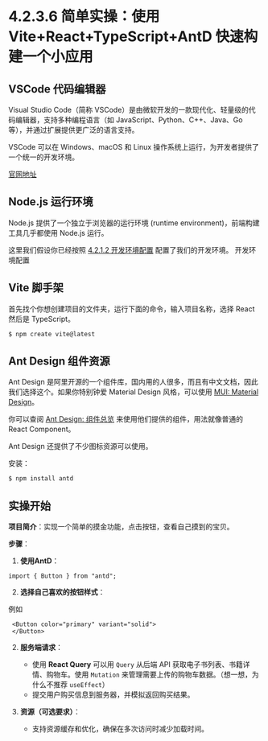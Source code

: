 # 4.2.3.6 简单实操：使用 Vite+React+TypeScript+AntD 快速构建一个小应用

## VSCode 代码编辑器

Visual Studio Code（简称 VSCode）是由微软开发的一款现代化、轻量级的代码编辑器，支持多种编程语言（如 JavaScript、Python、C++、Java、Go 等），并通过扩展提供更广泛的语言支持。

VSCode 可以在 Windows、macOS 和 Linux 操作系统上运行，为开发者提供了一个统一的开发环境。

[官网地址](https://code.visualstudio.com/) 

## Node.js 运行环境

Node.js 提供了一个独立于浏览器的运行环境 (runtime environment)，前端构建工具几乎都使用 Node.js 运行。

这里我们假设你已经按照 [4.2.1.2 开发环境配置](../4.2.1%20导读模块/4.2.1.2%20开发环境配置.md) 配置了我们的开发环境。
开发环境配置

## Vite 脚手架

首先找个你想创建项目的文件夹，运行下面的命令，输入项目名称，选择 React 然后是 TypeScript。

``` bash
$ npm create vite@latest
```


## Ant Design 组件资源

Ant Design 是阿里开源的一个组件库，国内用的人很多，而且有中文文档，因此我们选择这个。如果你特别钟爱 Material Design 风格，可以使用 [MUI: Material Design](https://mui.com/material-ui/)。

你可以查阅 [Ant Design: 组件总览](https://ant.design/components/overview-cn/) 来使用他们提供的组件，用法就像普通的 React Component。

Ant Design 还提供了不少图标资源可以使用。

安装：

``` bash
$ npm install antd
```

## 实操开始

**项目简介**：实现一个简单的摸金功能，点击按钮，查看自己摸到的宝贝。

**步骤**：
1. **使用AntD**：

``` App.tsx
import { Button } from "antd";
```

2. **选择自己喜欢的按钮样式**：

例如

``` App.tsx
 <Button color="primary" variant="solid">
 </Button>
```

2. **服务端请求**：
   - 使用 **React Query** 可以用 `Query` 从后端 API 获取电子书列表、书籍详情、购物车。使用 `Mutation` 来管理需要上传的购物车数据。（想一想，为什么不推荐 `useEffect`）
   - 提交用户购买信息到服务器，并模拟返回购买结果。

3. **资源（可选要求）**：
   - 支持资源缓存和优化，确保在多次访问时减少加载时间。

